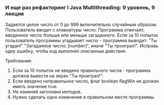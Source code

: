 
### И еще раз рефакторинг Ӏ Java Multithreading: 9 уровень, 9 лекция

Задается целое число от 0 до 999 включительно случайным образом. Пользователь вводит с клавиатуры число.
Программа отвечает, введенное число больше или меньше загаданного. Если за 10 попыток пользователь программы
угадывает число - программа выводит:
&quot;Ты угадал!&quot;
&quot;Загаданное число: [number]&quot;,
иначе &quot;Ты проиграл!&quot;.
Исправь одну ошибку, чтобы код выполнял описанные действия.


Требования:
1.	Если за 10 попыток не введено правильного числа - программа должна вывести на экран &quot;Ты проиграл!&quot;.
2.	Если введено неправильное число, флаг boolean flagWin не должен иметь значение true.
3.	Не изменяй заголовки методов.
4.	Нужно сделать одно изменение в правильном месте программы.


